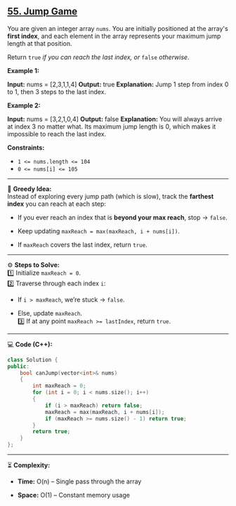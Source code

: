 
## [55. Jump Game](https://leetcode.com/problems/jump-game/)
You are given an integer array  `nums`. You are initially positioned at the array's  **first index**, and each element in the array represents your maximum jump length at that position.

Return  `true` _if you can reach the last index, or_ `false` _otherwise_.

**Example 1:**

**Input:** nums = [2,3,1,1,4]
**Output:** true
**Explanation:** Jump 1 step from index 0 to 1, then 3 steps to the last index.

**Example 2:**

**Input:** nums = [3,2,1,0,4]
**Output:** false
**Explanation:** You will always arrive at index 3 no matter what. Its maximum jump length is 0, which makes it impossible to reach the last index.

**Constraints:**

-   `1 <= nums.length <= 104`
-   `0 <= nums[i] <= 105`
---
🧩 **Greedy Idea:**  
Instead of exploring every jump path (which is slow), track the **farthest index** you can reach at each step:

-   If you ever reach an index that is **beyond your max reach**, stop → `false`.
    
-   Keep updating `maxReach = max(maxReach, i + nums[i])`.
    
-   If `maxReach` covers the last index, return `true`.
    

----------

⚙️ **Steps to Solve:**  
1️⃣ Initialize `maxReach = 0`.  
2️⃣ Traverse through each index `i`:

-   If `i > maxReach`, we’re stuck → `false`.
    
-   Else, update `maxReach`.  
    3️⃣ If at any point `maxReach >= lastIndex`, return `true`.
    

----------

💻 **Code (C++):**

```cpp
class Solution {
public:
    bool canJump(vector<int>& nums) 
    {
        int maxReach = 0;
        for (int i = 0; i < nums.size(); i++) 
        {
            if (i > maxReach) return false;
            maxReach = max(maxReach, i + nums[i]);
            if (maxReach >= nums.size() - 1) return true;
        }
        return true;
    }
};

```

----------

⏳ **Complexity:**

-   **Time:** O(n) – Single pass through the array
    
-   **Space:** O(1) – Constant memory usage
